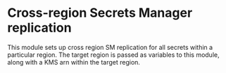 # Cross-region Secrets Manager replication

This module sets up cross region SM replication for all secrets within a
particular region. The target region is passed as variables to this module,
along with a KMS arn within the target region.
